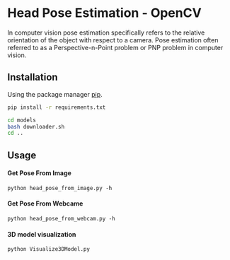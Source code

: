 # Head Pose Estimation - OpenCV

In computer vision pose estimation specifically refers to the relative orientation of the object with respect to a camera. Pose estimation often referred to as a Perspective-n-Point problem or PNP problem in computer vision.

## Installation

Using the package manager [pip](https://pip.pypa.io/en/stable/).

```bash
pip install -r requirements.txt
```
```bash
cd models
bash downloader.sh
cd ..
```
## Usage
#### Get Pose From Image
```
python head_pose_from_image.py -h
```
#### Get Pose From Webcame
```
python head_pose_from_webcam.py -h
```
#### 3D model visualization
```
python Visualize3DModel.py
```
